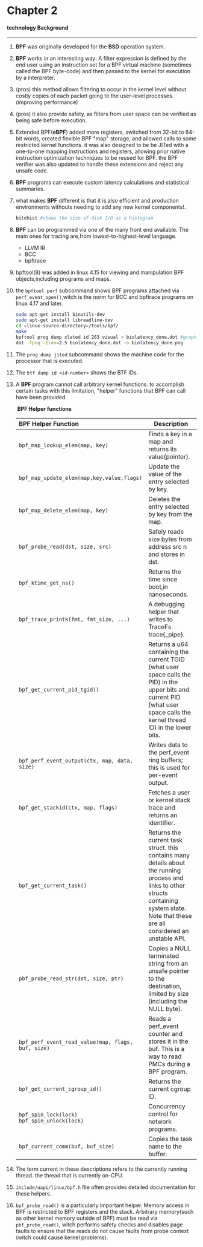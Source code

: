 # Chapter 2

#### technology Background

------

1. **BPF** was originally developed for the **BSD** operation system.

2. **BPF** works in an interesting way: A filter expression is defined by the end user using an instruction set for a BPF virtual machine (sometimes called the BPF byte-code) and then passed to the kernel for execution by a interpreter.

3. (pros) this method allows filtering to occur in the kernel level without costly copies of each packet going to the user-level processes.(improving performance)

4. (pros) it also provide safety, as filters from user space can be verified as being safe before execution.

5. Extended BPF(**eBPF**) added more registers, switched from 32-bit to 64-bit words, created flexible BPF "map" storage, and allowed calls to some restricted kernel functions. it was also designed to be be JITed with a one-to-one mapping instructions and registers, allowing prior native instruction optimization techniques to be reused for BPF. the BPF verifier was also updated to handle these extensions and reject any unsafe code.

6. **BPF** programs can execute custom latency calculations and statistical  summaries.

7. what makes **BPF** different is that it is also efficient and production environments withouts needing to add any new kernel components!.

   ```bash
   bitehist #shows the size of disk I/O as a histogram
   ```

8. **BPF** can be programmed via one of the many front end available. The main ones for tracing are,from lowest-to-highest-level language.

   - LLVM IR
   - BCC
   - bpftrace

9. bpftool(8) was added in linux 4.15 for viewing and manipulation BPF objects,including programs and maps.

10. the `bpftool perf` subcommand shows BPF programs attached via `perf_event_open()`,witch is the norm for BCC and bpftrace programs on linux 4.17 and later.

    ```bash
    sudo apt-get install binutils-dev
    sudo apt-get install libreadline-dev
    cd <linux-source-directory>/tools/bpf/
    make
    bpftool prog dump xlated id 263 visual > biolatency_done.dot #graphViz
    dot -Tpng -Elen=2.5 biolatency_done.dot -o biolatency_done.png
    ```

11. The `prog dump jited` subcommand shows the machine code for the processor that is executed.

12. The `btf dump id <id-number>` shows the BTF IDs.

13. A **BPF** program cannot call arbitrary kernel functions. to accomplish certain tasks with this limitation, "helper" functions that BPF can call have been provided.

    ​																		**BPF Helper functions**

    | BPF Helper Function                                | Description                                                  |
    | :------------------------------------------------- | ------------------------------------------------------------ |
    | `bpf_map_lookup_elem(map, key)`                    | Finds a key in a map and returns its value(pointer).         |
    | `bpf_map_update_elem(map,key,value,flags)`         | Update the value of the entry selected by key.               |
    | `bpf_map_delete_elem(map, key)`                    | Deletes the entry selected by key from the map.              |
    | `bpf_probe_read(dst, size, src)`                   | Safely reads size bytes from address src n and stores in dst. |
    | `bpf_ktime_get_ns()`                               | Returns the time since boot,in nanoseconds.                  |
    | `bpf_trace_printk(fmt, fmt_size, ...)`             | A debugging helper that writes to TraceFs trace{_pipe}.      |
    | `bpf_get_current_pid_tgid()`                       | Returns a u64 containing the current TGID (what user space calls the PID) in the upper bits and current PID (what user space calls the kernel thread ID) in the lower bits. |
    | `bpf_perf_event_output(ctx, map, data, size)`      | Writes data to the perf_event ring buffers; this is used for per-event output. |
    | `bpf_get_stackid(ctx, map, flags)`                 | Fetches a user or kernel stack trace and returns an identifier. |
    | `bpf_get_current_task()`                           | Returns the current task struct. this contains many details about the running process and links to other structs containing system state. Note that these are all considered an unstable API. |
    | `pbf_probe_read_str(dst, size, ptr)`               | Copies a NULL terminated string from an unsafe pointer to the destination, limited by size (including the NULL byte). |
    | `bpf_perf_event_read_value(map, flags, buf, size)` | Reads a perf_event counter and stores it in the buf. This is a way to read PMCs during a BPF program. |
    | `bpf_get_current_cgroup_id()`                      | Returns the current cgroup ID.                               |
    | `bpf_spin_lock(lock)`<br />`bpf_spin_unlock(lock)` | Concurrency control for network programs.                    |
    | `bpf_current_comm(buf, buf_size)`                  | Copies the task name to the buffer.                          |

14. The term current in these descriptions refers to the currently running thread. the thread that is currently on-CPU.

15. `include/uapi/linux/bpf.h` file often provides detailed documentation for these helpers.

16. `bpf_probe_read()` is a particularly important helper. Memory access in BPF is restricted to BPF registers and the stack. Arbitrary memory(such as other kernel memory outside of BPF) must be read via `pbf_probe_read()`, witch performs safety checks and disables page faults to ensure that the reads do not cause faults from probe context (witch could cause kernel problems).
